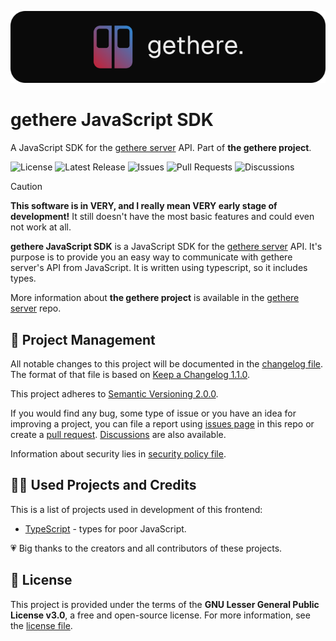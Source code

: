 <p align="center">
  <img src="./.github/assets/gethere-logo-700x160.png" alt="gethere logo" />
</p>

# gethere JavaScript SDK

A JavaScript SDK for the [gethere server](https://github.com/krystejj/gethere-server) API. Part of **the gethere project**.

![License](https://img.shields.io/github/license/krystejj/gethere-sdk-js?label=License)
![Latest Release](https://img.shields.io/github/v/release/krystejj/gethere-sdk-js?label=Latest%20Release)
![Issues](https://img.shields.io/github/issues/krystejj/gethere-sdk-js?label=Issues)
![Pull Requests](https://img.shields.io/github/issues-pr/krystejj/gethere-sdk-js?label=Pull%20Requests)
![Discussions](https://img.shields.io/github/discussions/krystejj/gethere-sdk-js?label=Discussions)

> [!CAUTION]
> **This software is in VERY, and I really mean VERY early stage of development!** It still doesn't have the most basic features and could even not work at all.

**gethere JavaScript SDK** is a JavaScript SDK for the [gethere server](https://github.com/krystejj/gethere-server) API. It's purpose is to provide you an easy way to communicate with gethere server's API from JavaScript. It is written using typescript, so it includes types.

More information about **the gethere project** is available in the [gethere server](https://github.com/krystejj/gethere-server) repo.

## 📖 Project Management

All notable changes to this project will be documented in the [changelog file](CHANGELOG.md). The format of that file is based on [Keep a Changelog 1.1.0](https://keepachangelog.com/en/1.1.0/).

This project adheres to [Semantic Versioning 2.0.0](https://semver.org/spec/v2.0.0.html).

If you would find any bug, some type of issue or you have an idea for improving a project, you can file a report using [issues page](https://github.com/krystejj/gethere-sdk-js/issues) in this repo or create a [pull request](https://github.com/krystejj/gethere-sdk-js/pulls). [Discussions](https://github.com/krystejj/gethere-sdk-js/discussions) are also available.

Information about security lies in [security policy file](SECURITY.md).

## 🙏🏻 Used Projects and Credits

This is a list of projects used in development of this frontend:

- [TypeScript](https://www.typescriptlang.org/) - types for poor JavaScript.

💗 Big thanks to the creators and all contributors of these projects.

## 📜 License

This project is provided under the terms of the **GNU Lesser General Public License v3.0**, a free and open-source license. For more information, see the [license file](LICENSE.md).
